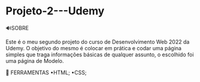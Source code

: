# Projeto-2---Udemy

🔊SOBRE

Este é o meu segundo projeto do curso de Desenvolvimento Web 2022 da Udemy. 
O objetivo do mesmo é colocar em prática e codar uma página simples que traga informações básicas de qualquer assunto, o escolhido foi uma página de Modelo. 

🚀 FERRAMENTAS 
•HTML;
•CSS;
